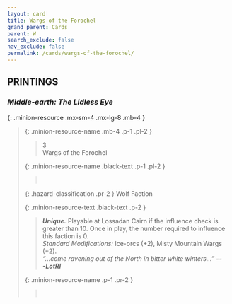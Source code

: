 ```yaml
---
layout: card
title: Wargs of the Forochel
grand_parent: Cards
parent: W
search_exclude: false
nav_exclude: false
permalink: /cards/wargs-of-the-forochel/
---
```


## PRINTINGS


### _Middle-earth: The Lidless Eye_

{: .minion-resource .mx-sm-4 .mx-lg-8 .mb-4 }
> {: .minion-resource-name .mb-4 .p-1 .pl-2 }
> > <div class="hazard-mp">3</div>
> > <div class="card-name">Wargs of the Forochel</div>
>
> {: .minion-resource-name .black-text .p-1 .pl-2 }
> > &nbsp;
>
> {: .hazard-classification .pr-2 }
> Wolf Faction
>
> {: .minion-resource-text .black-text .p-2 }
> > _**Unique.**_ Playable at Lossadan Cairn if the influence check is greater than 10. Once in play, the number required to influence this faction is 0. <br>_Standard Modifications:_ Ice-orcs (+2), Misty Mountain Wargs (+2). <br>_“...come ravening out of the North in bitter white winters...”_ ***---&NoBreak;LotRI***  
> 
> {: .minion-resource-name .p-1 .pr-2 }
> > <div class="card-shield"></div>
> > <div class="card-corruption-white">&nbsp;</div>
